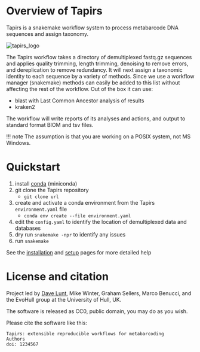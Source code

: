 # Overview of Tapirs

Tapirs is a snakemake workflow system to process metabarcode DNA sequences and assign taxonomy.

![tapirs_logo](/images/tapirs.png)

The Tapirs workflow takes a directory of demultiplexed fastq.gz sequences and applies quality trimming, length trimming, denoising to remove errors, and dereplication to remove redundancy. It will next assign a taxonomic identity to each sequence by a variety of methods. Since we use a workflow manager (snakemake) methods can easily be added to this list without affecting the rest of the workflow. Out of the box it can use:

- blast with Last Common Ancestor analysis of results
- kraken2

The workflow will write reports of its analyses and actions, and output to standard format BIOM and tsv files.

!!! note
    The assumption is that you are working on a POSIX system, not MS Windows.

# Quickstart

1. install [conda](https://docs.conda.io/projects/conda/en/latest/user-guide/install/) (miniconda)
2. git clone the Tapirs repository
    - `git clone url`
3. create and activate a conda environment from the Tapirs `environment.yaml` file
    - `conda env create --file environment.yaml`
4. edit the `config.yaml` to identify the location of demultiplexed data and databases
5. dry run `snakemake -npr` to identify any issues
6. run `snakemake`

See the [installation](How-To-Guide/installation.md) and [setup](How-To-Guide/setup.md) pages for more detailed help

# License and citation

Project led by [Dave Lunt](https://davelunt.net), Mike Winter, Graham Sellers, Marco Benucci, and the EvoHull group at the University of Hull, UK.

The software is released as CC0, public domain, you may do as you wish.

Please cite the software like this:
```
Tapirs: extensible reproducible workflows for metabarcoding
Authors
doi: 1234567
```
